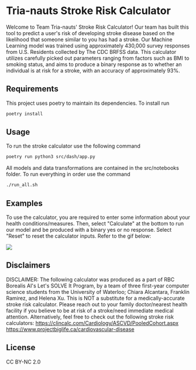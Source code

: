 # Tria-nauts Stroke Risk Calculator

Welcome to Team Tria-nauts' Stroke Risk Calculator! Our team has built this tool to predict a user's risk of developing stroke disease based on the likelihood that someone similar to you has had a stroke. Our Machine Learning model was trained using approximately 430,000 survey responses from U.S. Residents collected by The CDC BRFSS data. This calculator utilizes carefully picked out parameters ranging from factors such as BMI to smoking status, and aims to produce a binary response as to whether an individual is at risk for a stroke, with an accuracy of approximately 93%. 

## Requirements

This project uses poetry to maintain its dependencies. To install run

```bash
poetry install

```

## Usage

To run the stroke calculator use the following command

```bash
poetry run python3 src/dash/app.py
```

All models and data transformations are contained in the src/notebooks folder. To run everything in order use the command

```bash
./run_all.sh
```

## Examples

To use the calculator, you are required to enter some information about your health conditions/measures. Then, select "Calculate" at the bottom to run our model and be produced with a binary yes or no response. Select "Reset" to reset the calculator inputs. Refer to the gif below: 

![](BorealisAI.gif)


## Disclaimers

DISCLAIMER: The following calculator was produced as a part of RBC Borealis AI's Let's SOLVE It Program, by a team of three first-year computer science students from the University of Waterloo; Chiara Alcantara, Franklin Ramirez, and Helena Xu. This is NOT a substitute for a medically-accurate stroke risk calculator. Please reach out to your family doctor/nearest health facility if you believe to be at risk of a stroke/need immediate medical attention. Alternatively, feel free to check out the following stroke risk calculators: https://clincalc.com/Cardiology/ASCVD/PooledCohort.aspx
https://www.projectbiglife.ca/cardiovascular-disease

## License

CC BY-NC 2.0
